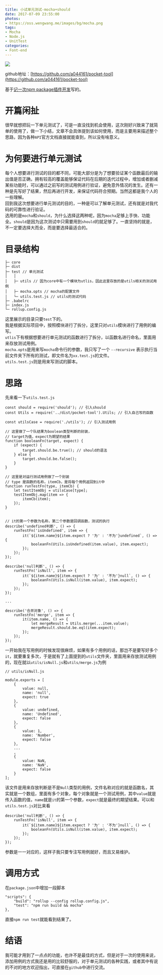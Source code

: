 ```yaml
---
title: 小试单元测试-mocha+should
date: 2017-07-09 23:55:00
photos:
- https://oss.wengwang.me/images/bg/mocha.png
tags:
- Mocha
- Node.js
- UnitTest
categories: 
- Font-end
---
```


[![](https://badge.juejin.im/entry/59b80d51f265da066c22ebf0/likes.svg?style=flat-square)](https://juejin.im/entry/59b80d51f265da066c22ebf0/detail)

github地址：[https://github.com/a044161/pocket-tool](https://github.com/a044161/pocket-tool)  

基于[记一次npm package插件开发](https://wengwang.me/Font-end/Font-end/记一次npm-package插件开发/)写的。

# 开篇闲扯

很早就想把玩一下单元测试了，可是一直没找到机会使用，这次刚好兴致来了就简单的使用了，做一下小结，文章不会具体提到该如何使用，而是主要用来描述整个思路，因为各种`API`官方文档直接就能查到，所以没有啥意义。

<!-- more -->

# 为何要进行单元测试

每个人想要进行测试的目的都不同，可能大部分是为了想要验证某个函数最后的输出值是否正确，拥有较高的覆盖能够保证代码在后期的迭代过程中，增加或者删减某些功能时，可以通过之前写的测试用例进行验证，避免意外情况的发生。还有一种是先写好了结果，然后再进行开发，来保证代码符合预期。当然这都是我个人的一些理解。  
回到我这次想要进行单元测试的目的，一种是可以了解单元测试，还有就是对我代码的可靠性进行验证。  
选用的是`mocha`和`should`，为什么选择这两种呢，因为`mocha`足够上手快、功能全。`should`是因为这次测试中只需要用到`should`的就足够了。一直坚持的就是，不一定要选择大而全，而是要选择最适合的。

# 目录结构

```
├─ core 
├─ dist
├─ test // 单元测试
│   │ 
│   ├─ utils // 因为core中有一个模块为utlis，因此这里存放的是utils相关的测试用例
│   ├─ mocha.opts // mocha的配置文件
│   └─ utils.test.js // utils的测试代码
├─ .babelrc
├─ index.js
└─ rollup.config.js
```

这里展示的目录只要`test`下的。  
我是根据实际项目中，按照模块进行了拆分，这里只对`utils`模块进行了用例的编写。  
`utlis`下有根据想要进行单元测试的函数进行了拆分，以函数名进行命名，里面用来存放测试用例。  
`mocha.opts`是用来写`mocha`命令行的参数，我只写了一个 `--recursive` 表示执行当前文件夹下所有的测试，即文件名为`xx.test.js`的文件。  
`utils.test.js`则是用来写测试的脚本。

# 思路

先来看一下`utils.test.js`

```
const should = require('should'); // 引入should
const Utils = require('../dist/pocket-tool').Utils; // 引入自己写的函数

const utilsCase = require('./utils'); // 引入测试用例

// 这里做了一个队结果为boolean类型判断的封装，
// target为值，expect为期望的结果
function booleanFn(target, expect) {
	if (expect) {
		target.should.be.true(); // should的语法
	} else {
		target.should.be.false();
	}
}

// 这里是对运行测试用例做了一个封装
// type 是函数的名称，itemCb，是将每个用例返回到it中
function runTestFn(type, itemCb) {
	let testItemObj = utilsCase[type];
	testItemObj.map(item => {
		itemCb(item);
	});
}


// it的第一个参数为名称，第二个参数是回调函数，测试的执行
describe('undefined判断', () => {
	runTestFn('isUndefined', item => {
		it(`${item.name}${item.expect ? '为' : '不为'}undefined`, () => {
			booleanFn(Utils.isUndefined(item.value), item.expect);
		});
	});
});

describe('null判断', () => {
	runTestFn('isNull', item => {
		it(`${item.name}${item.expect ? '为' : '不为'}null`, () => {
			booleanFn(Utils.isNull(item.value), item.expect);
		});
	});
});

...

describe('合并对象', () => {
	runTestFn('merge', item => {
		it(item.name, () => {
			let mergeResult = Utils.merge(...item.value);
			mergeResult.should.be.eql(item.expect);
		});
	});
});
```

一开始我在写用例的时候发现很麻烦，如果有多个用例的话，那岂不是要写好多个`it`，就要重复多次，于是就有了上面提到的`utils`文件夹，里面用来存放测试用例的，现在就以`utils/isNull.js`和`utils/merge.js`为例

```
// utils/isNull.js

module.exports = [
	{
		value: null,
		name: 'null',
		expect: true
	},
	{
		value: undefined,
		name: 'Undefined',
		expect: false
	},
	{
		value: 1,
		name: 'Number',
		expect: false
	},
	...
	,
	{
		value: NaN,
		name: 'NaN',
		expect: false
	}
];
```
该文件是用来存放判断是不是`Null`类型的用例，文件名称对应的就是函数名，其实就是一个数组，里面有多个对象，每个对象就是一个测试用例，其中`value`就是传入函数的值，`name`就是`it`的第一个参数，`expect`就是最终的期望结果。可以和`utils.test.js`对比来看

```
describe('null判断', () => {
	runTestFn('isNull', item => {
		it(`${item.name}${item.expect ? '为' : '不为'}null`, () => {
			booleanFn(Utils.isNull(item.value), item.expect);
		});
	});
});
```
参数是一一对应的，这样子我只要专注写用例就好，而且又易维护。

# 调用方式

在`package.json`中增加一段脚本
```
"scripts": {
	"build": "rollup --config rollup.config.js",
	"test": "npm run build && mocha"
},
```
直接`npm run test`就能看到结果了。

# 结语

我可能才用到了一点点的功能，也许不是最佳的方式，但是对于一次的使用来说，添加用例的方式我还是用的比较舒服的，对于单元测试的各种实践，或者其中有说的不对的地方欢迎指出，可直接在`github`中进行交流。
